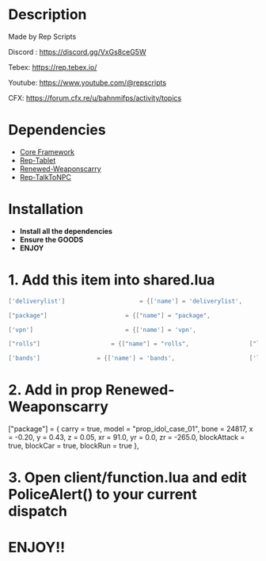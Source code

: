 # Description
Made by Rep Scripts 

Discord : https://discord.gg/VxGs8ceG5W

Tebex: https://rep.tebex.io/

Youtube: https://www.youtube.com/@repscripts

CFX: https://forum.cfx.re/u/bahnmifps/activity/topics
# Dependencies
* [Core Framework](https://github.com/qbcore-framework)
* [Rep-Tablet](https://github.com/Rep-Scripts/rep-tablet)
* [Renewed-Weaponscarry](https://github.com/Renewed-Scripts/Renewed-Weaponscarry)
* [Rep-TalkToNPC](https://github.com/Rep-Scripts/rep-talkNPC)
# Installation

* **Install all the dependencies**
* **Ensure the GOODS**
* **ENJOY**

# 1. Add this item into shared.lua
```lua
['deliverylist'] 			 	 	 = {['name'] = 'deliverylist', 				['label'] = 'Delivery List', 				['weight'] = 100, 		['type'] = 'item', 		['image'] = 'deliverylist.png', 			['unique'] = false, 	['useable'] = false, 	['shouldClose'] = true,   ['combinable'] = nil,   ['description'] = 'A long list of customers and deliveries..'},

["package"] 					 = {["name"] = "package", 			 	["label"] = "Suspicious Package", 		        ["weight"] = 25000, 		["type"] = "item", 		["image"] = "package.png", 				["unique"] = true, 		["useable"] = false, 	["shouldClose"] = false,   ["combinable"] = nil,   ["description"] = "Package covered in tape and milk stickers. Marked for Police Seizure."},

['vpn'] 				 		 = {['name'] = 'vpn',  			    			["created"] = nil,    ["decay"] = 5.0,  ['label'] = 'VPN', 					['weight'] = 20000, 	['type'] = 'item', 		['image'] = 'vpn.png', 				['unique'] = false, 	['useable'] = true, 	['shouldClose'] = false,   ['combinable'] = nil,   ['description'] = ''},

["rolls"] 					 = {["name"] = "rolls", 			 	["label"] = "Roll of Small Notes", 		        ["weight"] = 100, 		["type"] = "item", 		["image"] = "cashroll.png", 				["unique"] = false, 		["useable"] = false, 	["shouldClose"] = false,   ["combinable"] = nil,   ["description"] = "Lots of low denominators - Indicates drug sales."},

['bands'] 				 = {['name'] = 'bands', 			  	  	['label'] = 'Band of Notes', 			['weight'] = 1000, 		['type'] = 'item', 		['image'] = 'bands.png', 			['unique'] = false, 		['useable'] = false, 	['shouldClose'] = false,	   ['combinable'] = nil,   ['description'] = 'Lots of low denominators - Indicates drug sales.'},
```

# 2. Add in prop Renewed-Weaponscarry
 ["package"] =  { carry = true, model = "prop_idol_case_01", bone = 24817, x = -0.20, y = 0.43, z = 0.05, xr = 91.0,
  yr = 0.0, zr = -265.0, blockAttack = true, blockCar = true, blockRun = true },

# 3. Open client/function.lua and edit PoliceAlert() to your current dispatch
  
# ENJOY!!